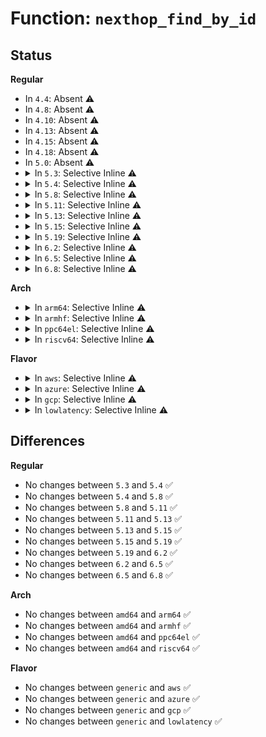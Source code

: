 # Function: <code>nexthop_find_by_id</code>

## Status
<b>Regular</b>
<ul>
<li>
In <code>4.4</code>: Absent ⚠️
</li>
<li>
In <code>4.8</code>: Absent ⚠️
</li>
<li>
In <code>4.10</code>: Absent ⚠️
</li>
<li>
In <code>4.13</code>: Absent ⚠️
</li>
<li>
In <code>4.15</code>: Absent ⚠️
</li>
<li>
In <code>4.18</code>: Absent ⚠️
</li>
<li>
In <code>5.0</code>: Absent ⚠️
</li>
<li>
<details>
<summary>In <code>5.3</code>: Selective Inline ⚠️</summary>

```c
struct nexthop *nexthop_find_by_id(struct net *net, u32 id);
```

**Collision:** Unique Global

**Inline:** Selective

**Transformation:** False

**Instances:**

```
In net/ipv4/nexthop.c (ffffffff819d4b67)
Location: net/ipv4/nexthop.c:136
Inline: True
Inline callers:
  - net/ipv4/nexthop.c:rtm_get_nexthop
  - net/ipv4/nexthop.c:rtm_del_nexthop
  - net/ipv4/nexthop.c:rtm_new_nexthop
  - net/ipv4/nexthop.c:rtm_to_nh_config
Direct callers:
  - net/ipv4/fib_frontend.c:inet_rtm_delroute
  - net/ipv4/fib_semantics.c:fib_create_info
  - net/ipv6/route.c:inet6_rtm_delroute
  - net/ipv6/route.c:ip6_route_info_create
```
**Symbols:**

```
ffffffff819d3570-ffffffff819d35a8: nexthop_find_by_id (STB_GLOBAL)
```
</details>
</li>
<li>
<details>
<summary>In <code>5.4</code>: Selective Inline ⚠️</summary>

```c
struct nexthop *nexthop_find_by_id(struct net *net, u32 id);
```

**Collision:** Unique Global

**Inline:** Selective

**Transformation:** False

**Instances:**

```
In net/ipv4/nexthop.c (ffffffff81a0b6ce)
Location: net/ipv4/nexthop.c:136
Inline: True
Inline callers:
  - net/ipv4/nexthop.c:rtm_get_nexthop
  - net/ipv4/nexthop.c:rtm_del_nexthop
  - net/ipv4/nexthop.c:rtm_new_nexthop
  - net/ipv4/nexthop.c:rtm_to_nh_config
Direct callers:
  - net/ipv4/fib_frontend.c:inet_rtm_delroute
  - net/ipv4/fib_semantics.c:fib_create_info
  - net/ipv6/route.c:inet6_rtm_delroute
  - net/ipv6/route.c:ip6_route_info_create
```
**Symbols:**

```
ffffffff81a0a0e0-ffffffff81a0a118: nexthop_find_by_id (STB_GLOBAL)
```
</details>
</li>
<li>
<details>
<summary>In <code>5.8</code>: Selective Inline ⚠️</summary>

```c
struct nexthop *nexthop_find_by_id(struct net *net, u32 id);
```

**Collision:** Unique Global

**Inline:** Selective

**Transformation:** False

**Instances:**

```
In net/ipv4/nexthop.c (ffffffff81afc0fc)
Location: net/ipv4/nexthop.c:155
Inline: True
Inline callers:
  - net/ipv4/nexthop.c:rtm_get_nexthop
  - net/ipv4/nexthop.c:rtm_del_nexthop
  - net/ipv4/nexthop.c:nexthop_add
  - net/ipv4/nexthop.c:nexthop_create_group
  - net/ipv4/nexthop.c:nh_check_attr_group
Direct callers:
  - net/ipv4/fib_frontend.c:inet_rtm_delroute
  - net/ipv4/fib_semantics.c:fib_create_info
  - net/ipv6/route.c:inet6_rtm_delroute
  - net/ipv6/route.c:ip6_route_info_create
```
**Symbols:**

```
ffffffff81afa8b0-ffffffff81afa8e8: nexthop_find_by_id (STB_GLOBAL)
```
</details>
</li>
<li>
<details>
<summary>In <code>5.11</code>: Selective Inline ⚠️</summary>

```c
struct nexthop *nexthop_find_by_id(struct net *net, u32 id);
```

**Collision:** Unique Global

**Inline:** Selective

**Transformation:** False

**Instances:**

```
In net/ipv4/nexthop.c (ffffffff81b081e9)
Location: net/ipv4/nexthop.c:283
Inline: True
Inline callers:
  - net/ipv4/nexthop.c:nexthop_set_hw_flags
  - net/ipv4/nexthop.c:rtm_get_nexthop
  - net/ipv4/nexthop.c:rtm_del_nexthop
  - net/ipv4/nexthop.c:rtm_new_nexthop
  - net/ipv4/nexthop.c:nexthop_create_group
  - net/ipv4/nexthop.c:nh_check_attr_group
Direct callers:
  - net/ipv4/fib_frontend.c:inet_rtm_delroute
  - net/ipv4/fib_semantics.c:fib_create_info
  - net/ipv6/route.c:inet6_rtm_delroute
  - net/ipv6/route.c:ip6_route_info_create
```
**Symbols:**

```
ffffffff81b08070-ffffffff81b080a8: nexthop_find_by_id (STB_GLOBAL)
```
</details>
</li>
<li>
<details>
<summary>In <code>5.13</code>: Selective Inline ⚠️</summary>

```c
struct nexthop *nexthop_find_by_id(struct net *net, u32 id);
```

**Collision:** Unique Global

**Inline:** Selective

**Transformation:** False

**Instances:**

```
In net/ipv4/nexthop.c (ffffffff81af3e69)
Location: net/ipv4/nexthop.c:573
Inline: True
Inline callers:
  - net/ipv4/nexthop.c:nexthop_res_grp_activity_update
  - net/ipv4/nexthop.c:nexthop_bucket_set_hw_flags
  - net/ipv4/nexthop.c:nexthop_set_hw_flags
  - net/ipv4/nexthop.c:nexthop_find_group_resilient
  - net/ipv4/nexthop.c:rtm_get_nexthop
  - net/ipv4/nexthop.c:rtm_del_nexthop
  - net/ipv4/nexthop.c:rtm_new_nexthop
  - net/ipv4/nexthop.c:nexthop_create_group
  - net/ipv4/nexthop.c:__call_nexthop_res_bucket_notifiers
Direct callers:
  - net/ipv4/fib_frontend.c:inet_rtm_delroute
  - net/ipv4/fib_semantics.c:fib_create_info
  - net/ipv6/route.c:inet6_rtm_delroute
  - net/ipv6/route.c:ip6_route_info_create
```
**Symbols:**

```
ffffffff81af38f0-ffffffff81af3928: nexthop_find_by_id (STB_GLOBAL)
```
</details>
</li>
<li>
<details>
<summary>In <code>5.15</code>: Selective Inline ⚠️</summary>

```c
struct nexthop *nexthop_find_by_id(struct net *net, u32 id);
```

**Collision:** Unique Global

**Inline:** Selective

**Transformation:** False

**Instances:**

```
In net/ipv4/nexthop.c (ffffffff81bb4534)
Location: net/ipv4/nexthop.c:573
Inline: True
Inline callers:
  - net/ipv4/nexthop.c:nexthop_res_grp_activity_update
  - net/ipv4/nexthop.c:nexthop_bucket_set_hw_flags
  - net/ipv4/nexthop.c:nexthop_set_hw_flags
  - net/ipv4/nexthop.c:nexthop_find_group_resilient
  - net/ipv4/nexthop.c:rtm_get_nexthop
  - net/ipv4/nexthop.c:rtm_del_nexthop
  - net/ipv4/nexthop.c:rtm_new_nexthop
  - net/ipv4/nexthop.c:nexthop_create_group
  - net/ipv4/nexthop.c:__call_nexthop_res_bucket_notifiers
Direct callers:
  - net/ipv4/fib_frontend.c:inet_rtm_delroute
  - net/ipv4/fib_semantics.c:fib_create_info
  - net/ipv6/route.c:inet6_rtm_delroute
  - net/ipv6/route.c:ip6_route_info_create
```
**Symbols:**

```
ffffffff81bb3e10-ffffffff81bb3e48: nexthop_find_by_id (STB_GLOBAL)
```
</details>
</li>
<li>
<details>
<summary>In <code>5.19</code>: Selective Inline ⚠️</summary>

```c
struct nexthop *nexthop_find_by_id(struct net *net, u32 id);
```

**Collision:** Unique Global

**Inline:** Selective

**Transformation:** False

**Instances:**

```
In net/ipv4/nexthop.c (ffffffff81d47fd1)
Location: net/ipv4/nexthop.c:574
Inline: True
Inline callers:
  - net/ipv4/nexthop.c:nexthop_res_grp_activity_update
  - net/ipv4/nexthop.c:nexthop_bucket_set_hw_flags
  - net/ipv4/nexthop.c:nexthop_set_hw_flags
  - net/ipv4/nexthop.c:nexthop_find_group_resilient
  - net/ipv4/nexthop.c:rtm_get_nexthop
  - net/ipv4/nexthop.c:rtm_del_nexthop
  - net/ipv4/nexthop.c:rtm_new_nexthop
  - net/ipv4/nexthop.c:nexthop_create_group
  - net/ipv4/nexthop.c:__call_nexthop_res_bucket_notifiers
Direct callers:
  - net/ipv4/fib_frontend.c:inet_rtm_delroute
  - net/ipv4/fib_semantics.c:fib_create_info
  - net/ipv6/route.c:inet6_rtm_delroute
  - net/ipv6/route.c:ip6_route_info_create
```
**Symbols:**

```
ffffffff81d476c0-ffffffff81d47706: nexthop_find_by_id (STB_GLOBAL)
```
</details>
</li>
<li>
<details>
<summary>In <code>6.2</code>: Selective Inline ⚠️</summary>

```c
struct nexthop *nexthop_find_by_id(struct net *net, u32 id);
```

**Collision:** Unique Global

**Inline:** Selective

**Transformation:** False

**Instances:**

```
In net/ipv4/nexthop.c (ffffffff81f11521)
Location: net/ipv4/nexthop.c:574
Inline: True
Inline callers:
  - net/ipv4/nexthop.c:nexthop_res_grp_activity_update
  - net/ipv4/nexthop.c:nexthop_bucket_set_hw_flags
  - net/ipv4/nexthop.c:nexthop_set_hw_flags
  - net/ipv4/nexthop.c:nexthop_find_group_resilient
  - net/ipv4/nexthop.c:rtm_get_nexthop
  - net/ipv4/nexthop.c:rtm_del_nexthop
  - net/ipv4/nexthop.c:rtm_new_nexthop
  - net/ipv4/nexthop.c:nexthop_create_group
  - net/ipv4/nexthop.c:__call_nexthop_res_bucket_notifiers
Direct callers:
  - net/ipv4/fib_frontend.c:inet_rtm_delroute
  - net/ipv4/fib_semantics.c:fib_create_info
  - net/ipv6/route.c:inet6_rtm_delroute
  - net/ipv6/route.c:ip6_route_info_create
```
**Symbols:**

```
ffffffff81f10b60-ffffffff81f10ba6: nexthop_find_by_id (STB_GLOBAL)
```
</details>
</li>
<li>
<details>
<summary>In <code>6.5</code>: Selective Inline ⚠️</summary>

```c
struct nexthop *nexthop_find_by_id(struct net *net, u32 id);
```

**Collision:** Unique Global

**Inline:** Selective

**Transformation:** False

**Instances:**

```
In net/ipv4/nexthop.c (ffffffff81f71211)
Location: net/ipv4/nexthop.c:574
Inline: True
Inline callers:
  - net/ipv4/nexthop.c:nexthop_res_grp_activity_update
  - net/ipv4/nexthop.c:nexthop_bucket_set_hw_flags
  - net/ipv4/nexthop.c:nexthop_set_hw_flags
  - net/ipv4/nexthop.c:nexthop_find_group_resilient
  - net/ipv4/nexthop.c:rtm_get_nexthop
  - net/ipv4/nexthop.c:rtm_del_nexthop
  - net/ipv4/nexthop.c:rtm_new_nexthop
  - net/ipv4/nexthop.c:nexthop_create_group
  - net/ipv4/nexthop.c:__call_nexthop_res_bucket_notifiers
Direct callers:
  - net/ipv4/fib_frontend.c:inet_rtm_delroute
  - net/ipv4/fib_semantics.c:fib_create_info
  - net/ipv6/route.c:inet6_rtm_delroute
  - net/ipv6/route.c:ip6_route_info_create
```
**Symbols:**

```
ffffffff81f70850-ffffffff81f70896: nexthop_find_by_id (STB_GLOBAL)
```
</details>
</li>
<li>
<details>
<summary>In <code>6.8</code>: Selective Inline ⚠️</summary>

```c
struct nexthop *nexthop_find_by_id(struct net *net, u32 id);
```

**Collision:** Unique Global

**Inline:** Selective

**Transformation:** False

**Instances:**

```
In net/ipv4/nexthop.c (ffffffff82037971)
Location: net/ipv4/nexthop.c:574
Inline: True
Inline callers:
  - net/ipv4/nexthop.c:nexthop_res_grp_activity_update
  - net/ipv4/nexthop.c:nexthop_bucket_set_hw_flags
  - net/ipv4/nexthop.c:nexthop_set_hw_flags
  - net/ipv4/nexthop.c:nexthop_find_group_resilient
  - net/ipv4/nexthop.c:rtm_get_nexthop
  - net/ipv4/nexthop.c:rtm_del_nexthop
  - net/ipv4/nexthop.c:rtm_new_nexthop
  - net/ipv4/nexthop.c:nexthop_create_group
  - net/ipv4/nexthop.c:__call_nexthop_res_bucket_notifiers
Direct callers:
  - net/ipv4/fib_frontend.c:inet_rtm_delroute
  - net/ipv4/fib_semantics.c:fib_create_info
  - net/ipv6/route.c:inet6_rtm_delroute
  - net/ipv6/route.c:ip6_route_info_create
```
**Symbols:**

```
ffffffff82036fb0-ffffffff82036ff6: nexthop_find_by_id (STB_GLOBAL)
```
</details>
</li>
</ul>
<b>Arch</b>
<ul>
<li>
<details>
<summary>In <code>arm64</code>: Selective Inline ⚠️</summary>

```c
struct nexthop *nexthop_find_by_id(struct net *net, u32 id);
```

**Collision:** Unique Global

**Inline:** Selective

**Transformation:** False

**Instances:**

```
In net/ipv4/nexthop.c (ffff800010cc4cb0)
Location: net/ipv4/nexthop.c:136
Inline: True
Inline callers:
  - net/ipv4/nexthop.c:rtm_get_nexthop
  - net/ipv4/nexthop.c:rtm_del_nexthop
  - net/ipv4/nexthop.c:rtm_new_nexthop
  - net/ipv4/nexthop.c:rtm_new_nexthop
  - net/ipv4/nexthop.c:rtm_to_nh_config
Direct callers:
  - net/ipv4/fib_frontend.c:inet_rtm_delroute
  - net/ipv4/fib_semantics.c:fib_create_info
  - net/ipv6/route.c:inet6_rtm_delroute
  - net/ipv6/route.c:ip6_route_info_create
```
**Symbols:**

```
ffff800010cc3510-ffff800010cc3564: nexthop_find_by_id (STB_GLOBAL)
```
</details>
</li>
<li>
<details>
<summary>In <code>armhf</code>: Selective Inline ⚠️</summary>

```c
struct nexthop *nexthop_find_by_id(struct net *net, u32 id);
```

**Collision:** Unique Global

**Inline:** Selective

**Transformation:** False

**Instances:**

```
In net/ipv4/nexthop.c (c0dd0728)
Location: net/ipv4/nexthop.c:136
Inline: True
Inline callers:
  - net/ipv4/nexthop.c:rtm_get_nexthop
  - net/ipv4/nexthop.c:rtm_del_nexthop
  - net/ipv4/nexthop.c:rtm_new_nexthop
  - net/ipv4/nexthop.c:rtm_to_nh_config
  - net/ipv4/nexthop.c:nexthop_create_group
Direct callers:
  - net/ipv4/fib_frontend.c:inet_rtm_delroute
  - net/ipv4/fib_semantics.c:fib_create_info
  - net/ipv6/route.c:inet6_rtm_delroute
  - net/ipv6/route.c:ip6_route_info_create
```
**Symbols:**

```
c0dced04-c0dced4c: nexthop_find_by_id (STB_GLOBAL)
```
</details>
</li>
<li>
<details>
<summary>In <code>ppc64el</code>: Selective Inline ⚠️</summary>

```c
struct nexthop *nexthop_find_by_id(struct net *net, u32 id);
```

**Collision:** Unique Global

**Inline:** Selective

**Transformation:** False

**Instances:**

```
In net/ipv4/nexthop.c (c000000000de0f3c)
Location: net/ipv4/nexthop.c:136
Inline: True
Inline callers:
  - net/ipv4/nexthop.c:rtm_get_nexthop
  - net/ipv4/nexthop.c:rtm_del_nexthop
  - net/ipv4/nexthop.c:rtm_new_nexthop
  - net/ipv4/nexthop.c:rtm_new_nexthop
  - net/ipv4/nexthop.c:rtm_to_nh_config
Direct callers:
  - net/ipv4/fib_frontend.c:inet_rtm_delroute
  - net/ipv4/fib_semantics.c:fib_create_info
  - net/ipv6/route.c:inet6_rtm_delroute
  - net/ipv6/route.c:ip6_route_info_create
```
**Symbols:**

```
c000000000ddf130-c000000000ddf178: nexthop_find_by_id (STB_GLOBAL)
```
</details>
</li>
<li>
<details>
<summary>In <code>riscv64</code>: Selective Inline ⚠️</summary>

```c
struct nexthop *nexthop_find_by_id(struct net *net, u32 id);
```

**Collision:** Unique Global

**Inline:** Selective

**Transformation:** False

**Instances:**

```
In net/ipv4/nexthop.c (ffffffe000819fa8)
Location: net/ipv4/nexthop.c:136
Inline: True
Inline callers:
  - net/ipv4/nexthop.c:rtm_get_nexthop
  - net/ipv4/nexthop.c:rtm_del_nexthop
  - net/ipv4/nexthop.c:rtm_new_nexthop
  - net/ipv4/nexthop.c:rtm_new_nexthop
  - net/ipv4/nexthop.c:rtm_to_nh_config
Direct callers:
  - net/ipv4/fib_frontend.c:inet_rtm_delroute
  - net/ipv4/fib_semantics.c:fib_create_info
  - net/ipv6/route.c:inet6_rtm_delroute
  - net/ipv6/route.c:ip6_route_info_create
```
**Symbols:**

```
ffffffe000818844-ffffffe000818886: nexthop_find_by_id (STB_GLOBAL)
```
</details>
</li>
</ul>
<b>Flavor</b>
<ul>
<li>
<details>
<summary>In <code>aws</code>: Selective Inline ⚠️</summary>

```c
struct nexthop *nexthop_find_by_id(struct net *net, u32 id);
```

**Collision:** Unique Global

**Inline:** Selective

**Transformation:** False

**Instances:**

```
In net/ipv4/nexthop.c (ffffffff819ab46e)
Location: net/ipv4/nexthop.c:136
Inline: True
Inline callers:
  - net/ipv4/nexthop.c:rtm_get_nexthop
  - net/ipv4/nexthop.c:rtm_del_nexthop
  - net/ipv4/nexthop.c:rtm_new_nexthop
  - net/ipv4/nexthop.c:rtm_to_nh_config
Direct callers:
  - net/ipv4/fib_frontend.c:inet_rtm_delroute
  - net/ipv4/fib_semantics.c:fib_create_info
  - net/ipv6/route.c:inet6_rtm_delroute
  - net/ipv6/route.c:ip6_route_info_create
```
**Symbols:**

```
ffffffff819a9e80-ffffffff819a9eb8: nexthop_find_by_id (STB_GLOBAL)
```
</details>
</li>
<li>
<details>
<summary>In <code>azure</code>: Selective Inline ⚠️</summary>

```c
struct nexthop *nexthop_find_by_id(struct net *net, u32 id);
```

**Collision:** Unique Global

**Inline:** Selective

**Transformation:** False

**Instances:**

```
In net/ipv4/nexthop.c (ffffffff81964f2e)
Location: net/ipv4/nexthop.c:136
Inline: True
Inline callers:
  - net/ipv4/nexthop.c:rtm_get_nexthop
  - net/ipv4/nexthop.c:rtm_del_nexthop
  - net/ipv4/nexthop.c:rtm_new_nexthop
  - net/ipv4/nexthop.c:rtm_to_nh_config
Direct callers:
  - net/ipv4/fib_frontend.c:inet_rtm_delroute
  - net/ipv4/fib_semantics.c:fib_create_info
  - net/ipv6/route.c:inet6_rtm_delroute
  - net/ipv6/route.c:ip6_route_info_create
```
**Symbols:**

```
ffffffff81963940-ffffffff81963978: nexthop_find_by_id (STB_GLOBAL)
```
</details>
</li>
<li>
<details>
<summary>In <code>gcp</code>: Selective Inline ⚠️</summary>

```c
struct nexthop *nexthop_find_by_id(struct net *net, u32 id);
```

**Collision:** Unique Global

**Inline:** Selective

**Transformation:** False

**Instances:**

```
In net/ipv4/nexthop.c (ffffffff81a15d0e)
Location: net/ipv4/nexthop.c:136
Inline: True
Inline callers:
  - net/ipv4/nexthop.c:rtm_get_nexthop
  - net/ipv4/nexthop.c:rtm_del_nexthop
  - net/ipv4/nexthop.c:rtm_new_nexthop
  - net/ipv4/nexthop.c:rtm_to_nh_config
Direct callers:
  - net/ipv4/fib_frontend.c:inet_rtm_delroute
  - net/ipv4/fib_semantics.c:fib_create_info
  - net/ipv6/route.c:inet6_rtm_delroute
  - net/ipv6/route.c:ip6_route_info_create
```
**Symbols:**

```
ffffffff81a14720-ffffffff81a14758: nexthop_find_by_id (STB_GLOBAL)
```
</details>
</li>
<li>
<details>
<summary>In <code>lowlatency</code>: Selective Inline ⚠️</summary>

```c
struct nexthop *nexthop_find_by_id(struct net *net, u32 id);
```

**Collision:** Unique Global

**Inline:** Selective

**Transformation:** False

**Instances:**

```
In net/ipv4/nexthop.c (ffffffff81a2074e)
Location: net/ipv4/nexthop.c:136
Inline: True
Inline callers:
  - net/ipv4/nexthop.c:rtm_get_nexthop
  - net/ipv4/nexthop.c:rtm_del_nexthop
  - net/ipv4/nexthop.c:rtm_new_nexthop
  - net/ipv4/nexthop.c:rtm_to_nh_config
Direct callers:
  - net/ipv4/fib_frontend.c:inet_rtm_delroute
  - net/ipv4/fib_semantics.c:fib_create_info
  - net/ipv6/route.c:inet6_rtm_delroute
  - net/ipv6/route.c:ip6_route_info_create
```
**Symbols:**

```
ffffffff81a1f130-ffffffff81a1f168: nexthop_find_by_id (STB_GLOBAL)
```
</details>
</li>
</ul>

## Differences
<b>Regular</b>
<ul>
<li>
No changes between <code>5.3</code> and <code>5.4</code> ✅
</li>
<li>
No changes between <code>5.4</code> and <code>5.8</code> ✅
</li>
<li>
No changes between <code>5.8</code> and <code>5.11</code> ✅
</li>
<li>
No changes between <code>5.11</code> and <code>5.13</code> ✅
</li>
<li>
No changes between <code>5.13</code> and <code>5.15</code> ✅
</li>
<li>
No changes between <code>5.15</code> and <code>5.19</code> ✅
</li>
<li>
No changes between <code>5.19</code> and <code>6.2</code> ✅
</li>
<li>
No changes between <code>6.2</code> and <code>6.5</code> ✅
</li>
<li>
No changes between <code>6.5</code> and <code>6.8</code> ✅
</li>
</ul>
<b>Arch</b>
<ul>
<li>
No changes between <code>amd64</code> and <code>arm64</code> ✅
</li>
<li>
No changes between <code>amd64</code> and <code>armhf</code> ✅
</li>
<li>
No changes between <code>amd64</code> and <code>ppc64el</code> ✅
</li>
<li>
No changes between <code>amd64</code> and <code>riscv64</code> ✅
</li>
</ul>
<b>Flavor</b>
<ul>
<li>
No changes between <code>generic</code> and <code>aws</code> ✅
</li>
<li>
No changes between <code>generic</code> and <code>azure</code> ✅
</li>
<li>
No changes between <code>generic</code> and <code>gcp</code> ✅
</li>
<li>
No changes between <code>generic</code> and <code>lowlatency</code> ✅
</li>
</ul>

